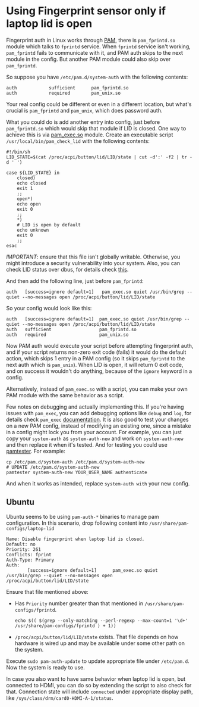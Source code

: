 # Using Fingerprint sensor only if laptop lid is open

Fingerprint auth in Linux works through [PAM](https://en.wikipedia.org/wiki/Linux_PAM), there is `pam_fprintd.so` module which talks to `fprintd` service. When `fprintd` service isn't working, `pam_fprintd` fails to communicate with it, and PAM auth skips to the next module in the config. But another PAM module could also skip over `pam_fprintd`.

So suppose you have `/etc/pam.d/system-auth` with the following contents:

```
auth            sufficient      pam_fprintd.so
auth            required        pam_unix.so
```
Your real config could be different or even in a different location, but what's crucial is `pam_fprintd` and `pam_unix`, which does password auth.

What you could do is add another entry into config, just before `pam_fprintd.so` which would skip that module if LID is closed. One way to achieve this is via [pam_exec.so](https://man7.org/linux/man-pages/man8/pam_exec.8.html) module. Create an executable script `/usr/local/bin/pam_check_lid` with the following contents:

```
#!/bin/sh
LID_STATE=$(cat /proc/acpi/button/lid/LID/state | cut -d':' -f2 | tr -d ' ')

case ${LID_STATE} in
    closed)
    echo closed
    exit 1
    ;;
    open*)
    echo open
    exit 0
    ;;
    *)
    # LID is open by default
    echo unknown
    exit 0
    ;;
esac
```

*IMPORTANT*: ensure that this file isn't globally writable. Otherwise, you might introduce a security vulnerability into your system. Also, you can check LID status over dbus, for details check [this](https://unix.stackexchange.com/a/551220/147806).

And then add the following line, just before `pam_fprintd`:

```
auth   [success=ignore default=1]   pam_exec.so quiet /usr/bin/grep --quiet --no-messages open /proc/acpi/button/lid/LID/state
```

So your config would look like this:

```
auth   [success=ignore default=1]  pam_exec.so quiet /usr/bin/grep --quiet --no-messages open /proc/acpi/button/lid/LID/state
auth   sufficient                  pam_fprintd.so
auth   required                    pam_unix.so
```

Now PAM auth would execute your script before attempting fingerprint auth, and if your script returns non-zero exit code (fails) it would do the default action, which skips 1 entry in a PAM config (so it skips `pam_fprintd` to the next auth which is `pam_unix`). When LID is open, it will return 0 exit code, and on success it wouldn't do anything, because of the `ignore` keyword in a config.

Alternatively, instead of `pam_exec.so` with a script, you can make your own PAM module with the same behavior as a script.

Few notes on debugging and actually implementing this. If you're having issues with `pam_exec`, you can add debugging options like `debug` and `log`, for details check `pam_exec` [documentation](https://man7.org/linux/man-pages/man8/pam_exec.8.html). It is also good to test your changes on a new PAM config, instead of modifying an existing one, since a mistake in a config might lock you from your account. For example, you can just copy your `system-auth` as `system-auth-new` and work on `system-auth-new` and then replace it when it's tested. And for testing you could use [pamtester](https://pamtester.sourceforge.net/). For example:

```
cp /etc/pam.d/system-auth /etc/pam.d/system-auth-new
# UPDATE /etc/pam.d/system-auth-new
pamtester system-auth-new YOUR_USER_NAME authenticate
```

And when it works as intended, replace `system-auth with` your new config.

## Ubuntu
Ubuntu seems to be using `pam-auth-*` binaries to manage pam configuration. In this scenario, drop following content into `/usr/share/pam-configs/laptop-lid`

```
Name: Disable fingerprint when laptop lid is closed.
Default: no
Priority: 261
Conflicts: fprint
Auth-Type: Primary
Auth:
        [success=ignore default=1]      pam_exec.so quiet /usr/bin/grep --quiet --no-messages open /proc/acpi/button/lid/LID/state
```

Ensure that file mentioned above:

* Has `Priority` number greater than that mentioned in `/usr/share/pam-configs/fprintd`.

    ```
    echo $(( $(grep --only-matching --perl-regexp --max-count=1 '\d+' /usr/share/pam-configs/fprintd ) + 1))
    ```
* `/proc/acpi/button/lid/LID/state` exists. That file depends on how hardware is wired up and may be available under some other path on the system.

Execute `sudo pam-auth-update` to update appropriate file under `/etc/pam.d`. Now the system is ready to use.

In case you also want to have same behavior when laptop lid is open, but connected to HDMI, you can do so by extending the script to also check for that. Connection state will include `connected` under appropriate display path, like `/sys/class/drm/card0-HDMI-A-1/status`.

